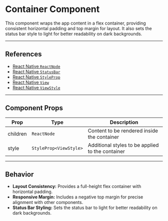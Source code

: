 # Container Component

This component wraps the app content in a flex container, providing consistent horizontal padding and top margin for layout. It also sets the status bar style to light for better readability on dark backgrounds.

---

## References

* [React Native `ReactNode`](https://reactjs.org/docs/react-api.html#reactnode)
* [React Native `StatusBar`](https://docs.expo.dev/versions/latest/sdk/status-bar/)
* [React Native `StyleProp`](https://reactnative.dev/docs/stylesheet#styleprop)
* [React Native `View`](https://reactnative.dev/docs/view)
* [React Native `ViewStyle`](https://reactnative.dev/docs/viewstyle)

---

## Component Props

| Prop     | Type                   | Description                                      |
| -------- | ---------------------- | ------------------------------------------------ |
| children | `ReactNode`            | Content to be rendered inside the container      |
| style    | `StyleProp<ViewStyle>` | Additional styles to be applied to the container |

---

## Behavior

* **Layout Consistency:** Provides a full-height flex container with horizontal padding.
* **Responsive Margin:** Includes a negative top margin for precise alignment with other components.
* **Status Bar Styling:** Sets the status bar to light for better readability on dark backgrounds.
